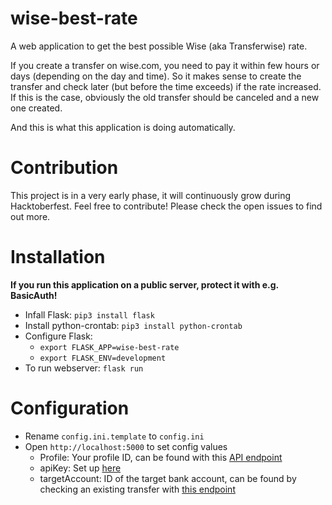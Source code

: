 # wise-best-rate
A web application to get the best possible Wise (aka Transferwise) rate.

If you create a transfer on wise.com, you need to pay it within few hours or days (depending on the day and time). So it makes sense to create the transfer and check later (but before the time exceeds) if the rate increased. If this is the case, obviously the old transfer should be canceled and a new one created.

And this is what this application is doing automatically.

# Contribution
This project is in a very early phase, it will continuously grow during Hacktoberfest. Feel free to contribute! Please check the open issues to find out more.

# Installation
**If you run this application on a public server, protect it with e.g. BasicAuth!**
- Infall Flask: `pip3 install flask`
- Install python-crontab: `pip3 install python-crontab`
- Configure Flask:
  - `export FLASK_APP=wise-best-rate`
  - `export FLASK_ENV=development`
- To run webserver: `flask run`

# Configuration
- Rename `config.ini.template` to `config.ini`
- Open `http://localhost:5000` to set config values
  - Profile: Your profile ID, can be found with this [API endpoint](https://api-docs.wise.com/#payouts-guide-get-your-profile-id)
  -  apiKey: Set up [here](https://wise.com/settings/)
  -  targetAccount: ID of the target bank account, can be found by checking an existing transfer with [this endpoint](https://api-docs.wise.com/#transfers-list)
